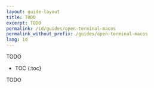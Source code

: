 ```yaml
---
layout: guide-layout
title: TODO
excerpt: TODO
permalink: /id/guides/open-terminal-macos
permalink_without_prefix: /guides/open-terminal-macos
lang: id
---
```


TODO

* TOC
{:toc}

TODO